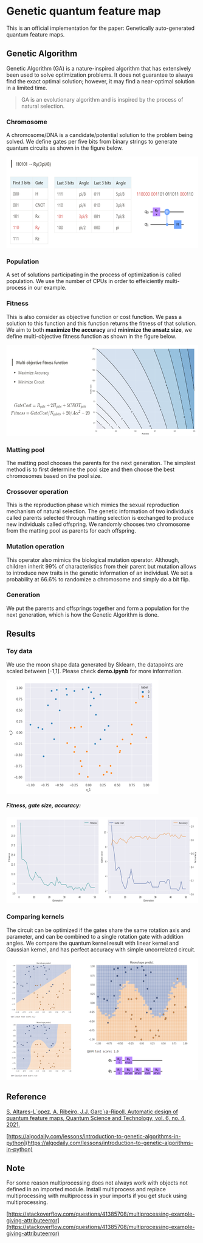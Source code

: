 # Genetic quantum feature map

This is an official implementation for the paper: Genetically auto-generated quantum feature maps.

## Genetic Algorithm
Genetic Algorithm (GA) is a nature-inspired algorithm that has extensively been used to solve optimization problems. It does not guarantee to always find the exact optimal solution; however, it may find a near-optimal solution in a limited time.

>GA is an evolutionary algorithm and is inspired by the process of natural selection.

### Chromosome
A chromosome/DNA is a candidate/potential solution to the problem being solved. We define gates per five bits from binary strings to generate quantum circuits as shown in the figure below.

<img src="https://github.com/doggydoggy0101/Genetic_quantum_feature_map/blob/main/image/encode.png" width="600" height="240">

### Population
A set of solutions participating in the process of optimization is called population. We use the number of CPUs in order to effeiciently multi-process in our example.

### Fitness
This is also consider as objective function or cost function. We pass a solution to this function and this function returns the fitness of that solution. We aim to both **maximize the accuracy** and **minimize the ansatz size**, we define multi-objective fitness function as shown in the figure below.

<img src="https://github.com/doggydoggy0101/Genetic_quantum_feature_map/blob/main/image/fitness.png" width="600" height="240">

### Matting pool 
The matting pool chooses the parents for the next generation. The simplest method is to first determine the pool size and then choose the best chromosomes based on the pool size.

### Crossover operation 
This is the reproduction phase which mimics the sexual reproduction mechanism of natural selection. The genetic information of two individuals called parents selected through matting selection is exchanged to produce new individuals called offspring. We randomly chooses two chromosome from the matting pool as parents for each offspring.

### Mutation operation 
This operator also mimics the biological mutation operator. Although, children inherit 99% of characteristics from their parent but mutation allows to introduce new traits in the genetic information of an individual. We set a probability at 66.6% to randomize a chromosome and simply do a bit flip.

### Generation
We put the parents and offsprings together and form a population for the next generation, which is how the Genetic Algorithm is done.

## Results

### Toy data
We use the moon shape data generated by Sklearn, the datapoints are scaled between [-1,1]. Please check **demo.ipynb** for more information.

<img src="https://github.com/doggydoggy0101/Genetic_quantum_feature_map/blob/main/image/moonshape.png" width="400" height="300">

##### Fitness, gate size, accuracy:

<img src="https://github.com/doggydoggy0101/Genetic_quantum_feature_map/blob/main/image/cost.png" width="600" height="225">

### Comparing kernels
The circuit can be optimized if the gates share the same rotation axis and parameter, and can be combined to a single rotation gate with addition angles. We compare the quantum kernel result with linear kernel and Gaussian kernel, and has perfect accuracy with simple uncorrelated circuit.

<img src="https://github.com/doggydoggy0101/Genetic_quantum_feature_map/blob/main/image/kernels.png" width="600" height="320">

## Reference

[S. Altares-L´opez, A. Ribeiro, J.J. Garc´ıa-Ripoll, Automatic design of
quantum feature maps, Quantum Science and Technology, vol. 6, no. 4, 2021.](https://iopscience.iop.org/article/10.1088/2058-9565/ac1ab1) 

[https://algodaily.com/lessons/introduction-to-genetic-algorithms-in-python](https://algodaily.com/lessons/introduction-to-genetic-algorithms-in-python)


## Note
For some reason multiprocessing does not always work with objects not defined in an imported module. Install multiprocess and replace multiprocessing with multiprocess in your imports if you get stuck using multiprocessing.

[https://stackoverflow.com/questions/41385708/multiprocessing-example-giving-attributeerror](https://stackoverflow.com/questions/41385708/multiprocessing-example-giving-attributeerror)
